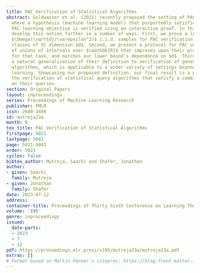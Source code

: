 ```yaml
---
title: PAC Verification of Statistical Algorithms
abstract: Goldwasser et al. (2021) recently proposed the setting of PAC verification,
  where a hypothesis (machine learning model) that purportedly satisfies the agnostic
  PAC learning objective is verified using an interactive proof. In this paper we
  develop this notion further in a number of ways. First, we prove a lower bound of
  $\Omega(\sqrt{d}/\varepsilon^2)$ i.i.d. samples for PAC verification of hypothesis
  classes of VC dimension $d$. Second, we present a protocol for PAC verification
  of unions of intervals over $\mathbb{R}$ that improves upon their proposed protocol
  for that task, and matches our lower bound’s dependence on $d$. Third, we introduce
  a natural generalization of their definition to verification of general statistical
  algorithms, which is applicable to a wider variety of settings beyond agnostic PAC
  learning. Showcasing our proposed definition, our final result is a protocol for
  the verification of statistical query algorithms that satisfy a combinatorial constraint
  on their queries.
section: Original Papers
layout: inproceedings
series: Proceedings of Machine Learning Research
publisher: PMLR
issn: 2640-3498
id: mutreja23a
month: 0
tex_title: PAC Verification of Statistical Algorithms
firstpage: 5021
lastpage: 5043
page: 5021-5043
order: 5021
cycles: false
bibtex_author: Mutreja, Saachi and Shafer, Jonathan
author:
- given: Saachi
  family: Mutreja
- given: Jonathan
  family: Shafer
date: 2023-07-12
address: 
container-title: Proceedings of Thirty Sixth Conference on Learning Theory
volume: '195'
genre: inproceedings
issued:
  date-parts:
  - 2023
  - 7
  - 12
pdf: https://proceedings.mlr.press/v195/mutreja23a/mutreja23a.pdf
extras: []
# Format based on Martin Fenner's citeproc: https://blog.front-matter.io/posts/citeproc-yaml-for-bibliographies/
---
```

